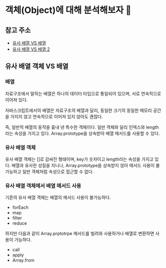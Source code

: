 # 객체(Object)에 대해 분석해보자 🤖

## 참고 주소

- [유사 배열 VS 배열](https://www.zerocho.com/category/JavaScript/post/5af6f9e707d77a001bb579d2)
- [유사 배열 VS 배열 2](https://www.howdy-mj.me/javascript/array-and-array-like-object-and-iterable)

## 유사 배열 객체 VS 배열

### 배열

자료구조에서 말하는 배열은 하나의 데이터 타입으로 통일되어 있으며, 서로 연속적으로 이어져 있다.

자바스크립트에서의 배열은 자료구조의 배열과 달리, 동일한 크기의 동일한 메모리 공간을 가지지 않고 연속적으로 이어져 있지 않아도 괜찮다.

즉, 일반적 배열의 동작을 흉내 낸 특수한 객체이다.
일반 객체와 달리 인덱스와 length라는 속성을 가지고 있다. Array.prototype을 상속받아 배열 메서드를 사용할 수 있다.

### 유사 배열 객체

유사 배열 객체는 []로 감싸진 형태이며, key가 숫자이고 length라는 속성을 가지고 있다. 배열과 유사한 성질을 지니나, Array.prototype을 상속받지 않아 메서드 사용이 불가능하고 일반 객체처럼 속성으로 접근할 수 없다.

### 유사 배열 객체에서 배열 메서드 사용

기존의 유사 배열 객체는 배열의 메서드 사용이 불가능하다.

- forEach
- map
- filter
- reduce

하지만 다음과 같이 Array.prptotrpe 메서드를 빌려와 사용하거나 배열로 변환하면 사용이 가능하다.

- call
- apply
- Array.from
